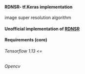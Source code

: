 #### RDNSR- tf.Keras implementation
image super resolution algorithm 
#### Unofficial implementation of [RDNSR](https://arxiv.org/pdf/1802.08797.pdf)


#### Requirements (core)
###### Tensorflow 1.13 <=
###### Opencv



